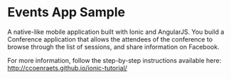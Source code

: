 # Events App Sample

A native-like mobile application built with Ionic and AngularJS. You build a Conference application that allows the attendees of the conference to browse through the list of sessions, and share information on Facebook.

For more information, follow the step-by-step instructions available here: http://ccoenraets.github.io/ionic-tutorial/

